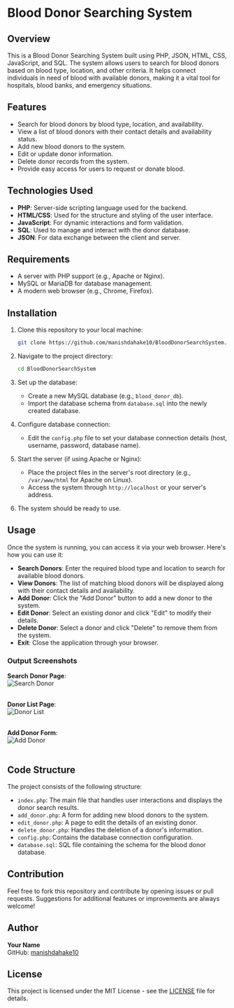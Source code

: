 # Blood Donor Searching System

## Overview
This is a Blood Donor Searching System built using PHP, JSON, HTML, CSS, JavaScript, and SQL. The system allows users to search for blood donors based on blood type, location, and other criteria. It helps connect individuals in need of blood with available donors, making it a vital tool for hospitals, blood banks, and emergency situations.

## Features
- Search for blood donors by blood type, location, and availability.
- View a list of blood donors with their contact details and availability status.
- Add new blood donors to the system.
- Edit or update donor information.
- Delete donor records from the system.
- Provide easy access for users to request or donate blood.

## Technologies Used
- **PHP**: Server-side scripting language used for the backend.
- **HTML/CSS**: Used for the structure and styling of the user interface.
- **JavaScript**: For dynamic interactions and form validation.
- **SQL**: Used to manage and interact with the donor database.
- **JSON**: For data exchange between the client and server.

## Requirements
- A server with PHP support (e.g., Apache or Nginx).
- MySQL or MariaDB for database management.
- A modern web browser (e.g., Chrome, Firefox).

## Installation

1. Clone this repository to your local machine:
    ```bash
    git clone https://github.com/manishdahake10/BloodDonorSearchSystem.git
    ```

2. Navigate to the project directory:
    ```bash
    cd BloodDonorSearchSystem
    ```

3. Set up the database:
    - Create a new MySQL database (e.g., `blood_donor_db`).
    - Import the database schema from `database.sql` into the newly created database.

4. Configure database connection:
    - Edit the `config.php` file to set your database connection details (host, username, password, database name).

5. Start the server (if using Apache or Nginx):
    - Place the project files in the server's root directory (e.g., `/var/www/html` for Apache on Linux).
    - Access the system through `http://localhost` or your server's address.

6. The system should be ready to use.

## Usage
Once the system is running, you can access it via your web browser. Here's how you can use it:

- **Search Donors**: Enter the required blood type and location to search for available blood donors.
- **View Donors**: The list of matching blood donors will be displayed along with their contact details and availability.
- **Add Donor**: Click the "Add Donor" button to add a new donor to the system.
- **Edit Donor**: Select an existing donor and click "Edit" to modify their details.
- **Delete Donor**: Select a donor and click "Delete" to remove them from the system.
- **Exit**: Close the application through your browser.

### Output Screenshots

**Search Donor Page**:<br>
![Search Donor](https://github.com/manishdahake10/BloodDonorSearchSystem/assets/search_donor.png)<br><br>

**Donor List Page**:<br>
![Donor List](https://github.com/manishdahake10/BloodDonorSearchSystem/assets/donor_list.png)<br><br>

**Add Donor Form**:<br>
![Add Donor](https://github.com/manishdahake10/BloodDonorSearchSystem/assets/add_donor.png)<br><br>

## Code Structure
The project consists of the following structure:

- `index.php`: The main file that handles user interactions and displays the donor search results.
- `add_donor.php`: A form for adding new blood donors to the system.
- `edit_donor.php`: A page to edit the details of an existing donor.
- `delete_donor.php`: Handles the deletion of a donor's information.
- `config.php`: Contains the database connection configuration.
- `database.sql`: SQL file containing the schema for the blood donor database.

## Contribution
Feel free to fork this repository and contribute by opening issues or pull requests. Suggestions for additional features or improvements are always welcome!

## Author
**Your Name**  
GitHub: [manishdahake10](https://github.com/manishdahake10)

## License
This project is licensed under the MIT License - see the [LICENSE](LICENSE) file for details.
